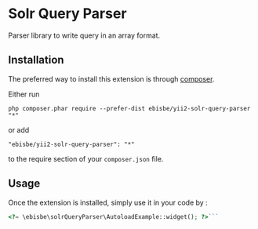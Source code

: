 Solr Query Parser
=================
Parser library to write query in an array format.

Installation
------------

The preferred way to install this extension is through [composer](http://getcomposer.org/download/).

Either run

```
php composer.phar require --prefer-dist ebisbe/yii2-solr-query-parser "*"
```

or add

```
"ebisbe/yii2-solr-query-parser": "*"
```

to the require section of your `composer.json` file.


Usage
-----

Once the extension is installed, simply use it in your code by  :

```php
<?= \ebisbe\solrQueryParser\AutoloadExample::widget(); ?>```